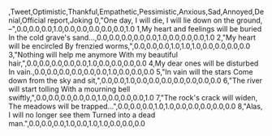 ,Tweet,Optimistic,Thankful,Empathetic,Pessimistic,Anxious,Sad,Annoyed,Denial,Official report,Joking
0,"One day, I will die, I will lie down on the ground, –",0.0,0.0,0.0,1.0,0.0,0.0,0.0,0.0,0.0,1.0
1,My heart and feelings will be buried In the cold grave's sand…,0.0,0.0,0.0,0.0,0.0,1.0,0.0,0.0,0.0,1.0
2,"My heart will be encircled By frenzied worms,",0.0,0.0,0.0,1.0,1.0,1.0,0.0,0.0,0.0,0.0
3,"Nothing will help me anymore With my beautiful hair,",0.0,0.0,0.0,0.0,0.0,1.0,0.0,0.0,0.0,0.0
4,My dear ones will be disturbed In vain.,0.0,0.0,0.0,0.0,0.0,0.0,1.0,0.0,0.0,0.0
5,"In vain will the stars Come down from the sky and sit,",0.0,0.0,1.0,0.0,0.0,0.0,0.0,0.0,0.0,0.0
6,"The river will start tolling With a mourning bell swiftly,",0.0,0.0,0.0,0.0,0.0,1.0,0.0,0.0,0.0,1.0
7,"The rock's crack will widen, The meadows will be trapped…",0.0,0.0,0.0,1.0,1.0,0.0,0.0,0.0,0.0,0.0
8,"Alas, I will no longer see them Turned into a dead man.",0.0,0.0,0.0,1.0,0.0,1.0,1.0,0.0,0.0,0.0
